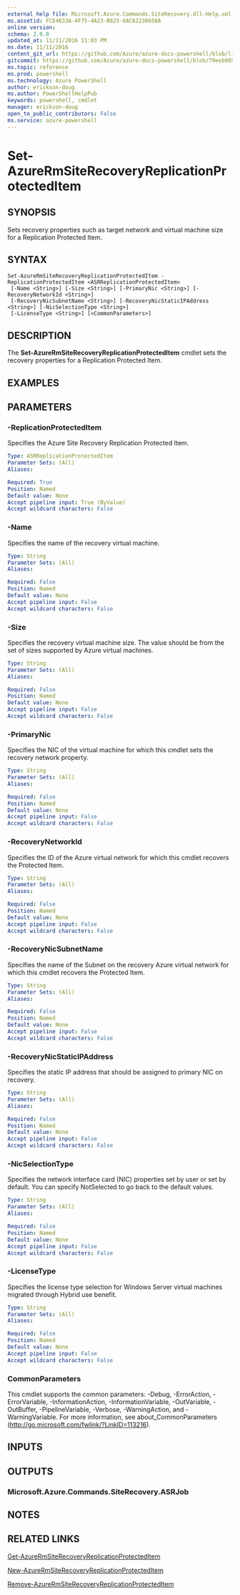 ```yaml
---
external help file: Microsoft.Azure.Commands.SiteRecovery.dll-Help.xml
ms.assetid: FCE4633A-4F75-4A23-B825-6AC62238658A
online version: 
schema: 2.0.0
updated_at: 11/11/2016 11:03 PM
ms.date: 11/11/2016
content_git_url: https://github.com/Azure/azure-docs-powershell/blob/live/azureps-cmdlets-docs/ResourceManager/AzureRM.SiteRecovery/v3.2.0/Set-AzureRmSiteRecoveryReplicationProtectedItem.md
gitcommit: https://github.com/Azure/azure-docs-powershell/blob/79eeb985ea480979357fb4695832a0c3d29a48bf/azureps-cmdlets-docs/ResourceManager/AzureRM.SiteRecovery/v3.2.0/Set-AzureRmSiteRecoveryReplicationProtectedItem.md
ms.topic: reference
ms.prod: powershell
ms.technology: Azure PowerShell
author: erickson-doug
ms.author: PowerShellHelpPub
keywords: powershell, cmdlet
manager: erickson-doug
open_to_public_contributors: False
ms.service: azure-powershell
---
```


# Set-AzureRmSiteRecoveryReplicationProtectedItem

## SYNOPSIS
Sets recovery properties such as target network and virtual machine size for a Replication Protected Item.

## SYNTAX

```
Set-AzureRmSiteRecoveryReplicationProtectedItem -ReplicationProtectedItem <ASRReplicationProtectedItem>
 [-Name <String>] [-Size <String>] [-PrimaryNic <String>] [-RecoveryNetworkId <String>]
 [-RecoveryNicSubnetName <String>] [-RecoveryNicStaticIPAddress <String>] [-NicSelectionType <String>]
 [-LicenseType <String>] [<CommonParameters>]
```

## DESCRIPTION
The **Set-AzureRmSiteRecoveryReplicationProtectedItem** cmdlet sets the recovery properties for a Replication Protected Item.

## EXAMPLES

## PARAMETERS

### -ReplicationProtectedItem
Specifies the Azure Site Recovery Replication Protected Item.

```yaml
Type: ASRReplicationProtectedItem
Parameter Sets: (All)
Aliases: 

Required: True
Position: Named
Default value: None
Accept pipeline input: True (ByValue)
Accept wildcard characters: False
```

### -Name
Specifies the name of the recovery virtual machine.

```yaml
Type: String
Parameter Sets: (All)
Aliases: 

Required: False
Position: Named
Default value: None
Accept pipeline input: False
Accept wildcard characters: False
```

### -Size
Specifies the recovery virtual machine size.
The value should be from the set of sizes supported by Azure virtual machines.

```yaml
Type: String
Parameter Sets: (All)
Aliases: 

Required: False
Position: Named
Default value: None
Accept pipeline input: False
Accept wildcard characters: False
```

### -PrimaryNic
Specifies the NIC of the virtual machine for which this cmdlet sets the recovery network property.

```yaml
Type: String
Parameter Sets: (All)
Aliases: 

Required: False
Position: Named
Default value: None
Accept pipeline input: False
Accept wildcard characters: False
```

### -RecoveryNetworkId
Specifies the ID of the Azure virtual network for which this cmdlet recovers the Protected Item.

```yaml
Type: String
Parameter Sets: (All)
Aliases: 

Required: False
Position: Named
Default value: None
Accept pipeline input: False
Accept wildcard characters: False
```

### -RecoveryNicSubnetName
Specifies the name of the Subnet on the recovery Azure virtual network for which this cmdlet recovers the Protected Item.

```yaml
Type: String
Parameter Sets: (All)
Aliases: 

Required: False
Position: Named
Default value: None
Accept pipeline input: False
Accept wildcard characters: False
```

### -RecoveryNicStaticIPAddress
Specifies the static IP address that should be assigned to primary NIC on recovery.

```yaml
Type: String
Parameter Sets: (All)
Aliases: 

Required: False
Position: Named
Default value: None
Accept pipeline input: False
Accept wildcard characters: False
```

### -NicSelectionType
Specifies the network interface card (NIC) properties set by user or set by default.
You can specify NotSelected to go back to the default values.

```yaml
Type: String
Parameter Sets: (All)
Aliases: 

Required: False
Position: Named
Default value: None
Accept pipeline input: False
Accept wildcard characters: False
```

### -LicenseType
Specifies the license type selection for Windows Server virtual machines migrated through Hybrid use benefit.

```yaml
Type: String
Parameter Sets: (All)
Aliases: 

Required: False
Position: Named
Default value: None
Accept pipeline input: False
Accept wildcard characters: False
```

### CommonParameters
This cmdlet supports the common parameters: -Debug, -ErrorAction, -ErrorVariable, -InformationAction, -InformationVariable, -OutVariable, -OutBuffer, -PipelineVariable, -Verbose, -WarningAction, and -WarningVariable. For more information, see about_CommonParameters (http://go.microsoft.com/fwlink/?LinkID=113216).

## INPUTS

## OUTPUTS

### Microsoft.Azure.Commands.SiteRecovery.ASRJob

## NOTES

## RELATED LINKS

[Get-AzureRmSiteRecoveryReplicationProtectedItem](xref:ResourceManager/AzureRM.SiteRecovery/v3.2.0/Get-AzureRmSiteRecoveryReplicationProtectedItem.md)

[New-AzureRmSiteRecoveryReplicationProtectedItem](xref:ResourceManager/AzureRM.SiteRecovery/v3.2.0/New-AzureRmSiteRecoveryReplicationProtectedItem.md)

[Remove-AzureRmSiteRecoveryReplicationProtectedItem](xref:ResourceManager/AzureRM.SiteRecovery/v3.2.0/Remove-AzureRmSiteRecoveryReplicationProtectedItem.md)
